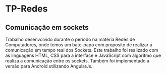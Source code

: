 # TP-Redes
## Comunicação em sockets
Trabalho desenvolvido durante o período na matéria Redes de Computadores, onde temos um bate-papo com proposito de realizar a comunicação em tempo real dos Sockets. Este trabalho foi realizado com as linguagens HTML, CSS para a interface e JavaScript com algoritmo que realiza a comunicação entre os sockets. Também foi implementado a versão para Android utilizando AngularJs.
